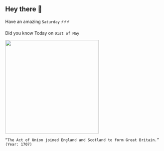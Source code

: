 ## Hey there 👋
Have an amazing `Saturday` ⚡⚡⚡

Did you know Today on `01st of May`
 
 [<img src="https://upload.wikimedia.org/wikipedia/commons/thumb/7/79/Coat_of_Arms_of_Scotland_%281660-1689%29.svg/280px-Coat_of_Arms_of_Scotland_%281660-1689%29.svg.png" width="300" />](https://en.wikipedia.org/wiki/Acts_of_Union_1707#:~:text=The%20Acts%20took%20effect%20on,the%20Union%20of%20the%20Parliaments.) 
 ```
“The Act of Union joined England and Scotland to form Great Britain.” (Year: 1707)
```
